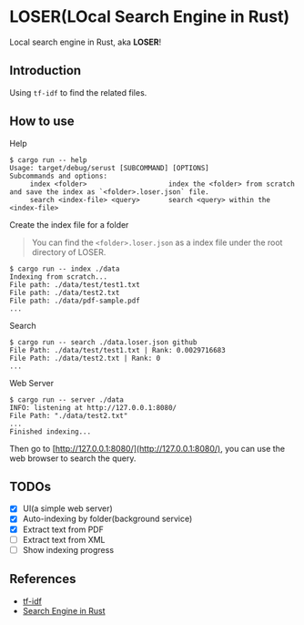 # LOSER(LOcal Search Engine in Rust)

Local search engine in Rust, aka **LOSER**!

## Introduction

Using `tf-idf` to find the related files.

## How to use

Help

```console
$ cargo run -- help
Usage: target/debug/serust [SUBCOMMAND] [OPTIONS]
Subcommands and options:
     index <folder>                    index the <folder> from scratch and save the index as `<folder>.loser.json` file.
     search <index-file> <query>       search <query> within the <index-file>
```

Create the index file for a folder
> You can find the `<folder>.loser.json` as a index file under the root directory of LOSER.

```console
$ cargo run -- index ./data
Indexing from scratch...
File path: ./data/test/test1.txt
File path: ./data/test2.txt
File path: ./data/pdf-sample.pdf
...
```

Search

```console
$ cargo run -- search ./data.loser.json github
File Path: ./data/test/test1.txt | Rank: 0.0029716683
File Path: ./data/test2.txt | Rank: 0
...
```

Web Server

```console
$ cargo run -- server ./data
INFO: listening at http://127.0.0.1:8080/
File Path: "./data/test2.txt"
...
Finished indexing...
```

Then go to [http://127.0.0.1:8080/](http://127.0.0.1:8080/), you can use the web browser to search the query.

## TODOs

- [x] UI(a simple web server)
- [x] Auto-indexing by folder(background service)
- [x] Extract text from PDF
- [ ] Extract text from XML
- [ ] Show indexing progress

## References

- [tf-idf](https://en.wikipedia.org/wiki/Tf%E2%80%93idf)
- [Search Engine in Rust](https://youtu.be/hm5xOJiVEeg)
